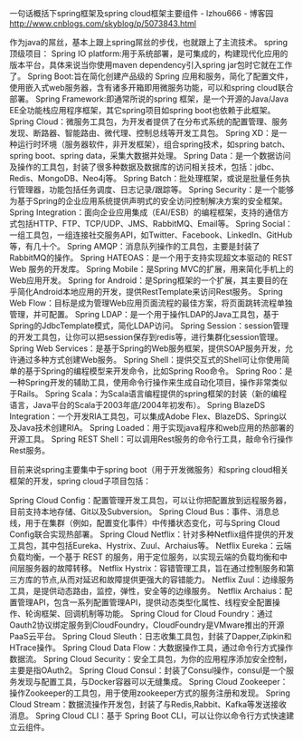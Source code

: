 一句话概括下spring框架及spring cloud框架主要组件 - lzhou666 - 博客园 http://www.cnblogs.com/skyblog/p/5073843.html

作为java的屌丝，基本上跟上spring屌丝的步伐，也就跟上了主流技术。
spring 顶级项目：
Spring IO platform:用于系统部署，是可集成的，构建现代化应用的版本平台，具体来说当你使用maven dependency引入spring jar包时它就在工作了。
Spring Boot:旨在简化创建产品级的 Spring 应用和服务，简化了配置文件，使用嵌入式web服务器，含有诸多开箱即用微服务功能，可以和spring cloud联合部署。
Spring Framework:即通常所说的spring 框架，是一个开源的Java/Java EE全功能栈应用程序框架，其它spring项目如spring boot也依赖于此框架。
Spring Cloud：微服务工具包，为开发者提供了在分布式系统的配置管理、服务发现、断路器、智能路由、微代理、控制总线等开发工具包。
Spring XD：是一种运行时环境（服务器软件，非开发框架），组合spring技术，如spring batch、spring boot、spring data，采集大数据并处理。
Spring Data：是一个数据访问及操作的工具包，封装了很多种数据及数据库的访问相关技术，包括：jdbc、Redis、MongoDB、Neo4j等。
Spring Batch：批处理框架，或说是批量任务执行管理器，功能包括任务调度、日志记录/跟踪等。
Spring Security：是一个能够为基于Spring的企业应用系统提供声明式的安全访问控制解决方案的安全框架。
Spring Integration：面向企业应用集成（EAI/ESB）的编程框架，支持的通信方式包括HTTP、FTP、TCP/UDP、JMS、RabbitMQ、Email等。
Spring Social：一组工具包，一组连接社交服务API，如Twitter、Facebook、LinkedIn、GitHub等，有几十个。
Spring AMQP：消息队列操作的工具包，主要是封装了RabbitMQ的操作。
Spring HATEOAS：是一个用于支持实现超文本驱动的 REST Web 服务的开发库。
Spring Mobile：是Spring MVC的扩展，用来简化手机上的Web应用开发。
Spring for Android：是Spring框架的一个扩展，其主要目的在乎简化Android本地应用的开发，提供RestTemplate来访问Rest服务。
Spring Web Flow：目标是成为管理Web应用页面流程的最佳方案，将页面跳转流程单独管理，并可配置。
Spring LDAP：是一个用于操作LDAP的Java工具包，基于Spring的JdbcTemplate模式，简化LDAP访问。
Spring Session：session管理的开发工具包，让你可以把session保存到redis等，进行集群化session管理。
Spring Web Services：是基于Spring的Web服务框架，提供SOAP服务开发，允许通过多种方式创建Web服务。
Spring Shell：提供交互式的Shell可让你使用简单的基于Spring的编程模型来开发命令，比如Spring Roo命令。
Spring Roo：是一种Spring开发的辅助工具，使用命令行操作来生成自动化项目，操作非常类似于Rails。
Spring Scala：为Scala语言编程提供的spring框架的封装（新的编程语言，Java平台的Scala于2003年底/2004年初发布）。
Spring BlazeDS Integration：一个开发RIA工具包，可以集成Adobe Flex、BlazeDS、Spring以及Java技术创建RIA。
Spring Loaded：用于实现java程序和web应用的热部署的开源工具。
Spring REST Shell：可以调用Rest服务的命令行工具，敲命令行操作Rest服务。


目前来说spring主要集中于spring boot（用于开发微服务）和spring cloud相关框架的开发，spring cloud子项目包括：


Spring Cloud Config：配置管理开发工具包，可以让你把配置放到远程服务器，目前支持本地存储、Git以及Subversion。
Spring Cloud Bus：事件、消息总线，用于在集群（例如，配置变化事件）中传播状态变化，可与Spring Cloud Config联合实现热部署。
Spring Cloud Netflix：针对多种Netflix组件提供的开发工具包，其中包括Eureka、Hystrix、Zuul、Archaius等。
Netflix Eureka：云端负载均衡，一个基于 REST 的服务，用于定位服务，以实现云端的负载均衡和中间层服务器的故障转移。
Netflix Hystrix：容错管理工具，旨在通过控制服务和第三方库的节点,从而对延迟和故障提供更强大的容错能力。
Netflix Zuul：边缘服务工具，是提供动态路由，监控，弹性，安全等的边缘服务。
Netflix Archaius：配置管理API，包含一系列配置管理API，提供动态类型化属性、线程安全配置操作、轮询框架、回调机制等功能。
Spring Cloud for Cloud Foundry：通过Oauth2协议绑定服务到CloudFoundry，CloudFoundry是VMware推出的开源PaaS云平台。
Spring Cloud Sleuth：日志收集工具包，封装了Dapper,Zipkin和HTrace操作。
Spring Cloud Data Flow：大数据操作工具，通过命令行方式操作数据流。
Spring Cloud Security：安全工具包，为你的应用程序添加安全控制，主要是指OAuth2。
Spring Cloud Consul：封装了Consul操作，consul是一个服务发现与配置工具，与Docker容器可以无缝集成。
Spring Cloud Zookeeper：操作Zookeeper的工具包，用于使用zookeeper方式的服务注册和发现。
Spring Cloud Stream：数据流操作开发包，封装了与Redis,Rabbit、Kafka等发送接收消息。
Spring Cloud CLI：基于 Spring Boot CLI，可以让你以命令行方式快速建立云组件。